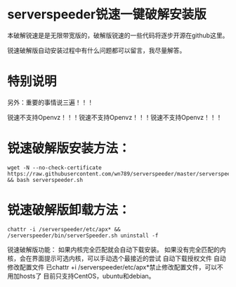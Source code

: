 # serverspeeder锐速一键破解安装版

本破解锐速是是无限带宽版的，破解版锐速的一些代码将逐步开源在github这里。

锐速破解版自动安装过程中有什么问题都可以留言，我尽量解答。

# 特别说明
另外：重要的事情说三遍！！！

锐速不支持Openvz！！！锐速不支持Openvz！！！锐速不支持Openvz！！！

# 锐速破解版安装方法：
    wget -N --no-check-certificate https://raw.githubusercontent.com/wn789/serverspeeder/master/serverspeeder.sh && bash serverspeeder.sh
# 锐速破解版卸载方法：
    chattr -i /serverspeeder/etc/apx* && /serverspeeder/bin/serverSpeeder.sh uninstall -f


锐速破解版功能：
如果内核完全匹配就会自动下载安装。
如果没有完全匹配的内核，会在界面提示可选内核，可以手动选个最接近的尝试
自动下载授权文件
自动修改配置文件
已chattr +i /serverspeeder/etc/apx*禁止修改配置文件，可以不用加hosts了
目前只支持CentOS，ubuntu和debian。
